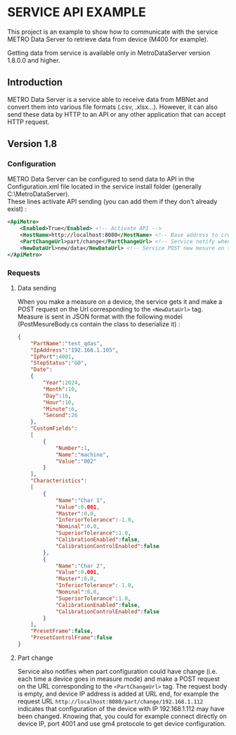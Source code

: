 
# SERVICE API EXAMPLE  

This project is an example to show how to communicate with the service METRO Data Server to retrieve data from device (M400 for example).  

Getting data from service is available only in MetroDataServer version 1.8.0.0 and higher.  

## Introduction  

METRO Data Server is a service able to receive data from MBNet and convert them into various file formats (.csv, .xlsx...). However, it can also send these data by HTTP to an API or any other application that can accept HTTP request.  

## Version 1.8  

### Configuration  

METRO Data Server can be configured to send data to API in the Configuration.xml file located in the service install folder (generally C:\MetroDataServer).  
These lines activate API sending (you can add them if they don't already exist) :

```xml
<ApiMetro>
    <Enabled>True</Enabled> <!-- Activate API --> 
    <HostName>http://localhost:8080</HostName> <!-- Base address to create Url --> 
    <PartChangeUrl>part/change</PartChangeUrl> <!-- Service notify when part change by a POST request on this Url -->
    <NewDataUrl>new/data</NewDataUrl> <!-- Service POST new mesure on this Url -->
</ApiMetro>
```

### Requests  

1. Data sending  

    When you make a measure on a device, the service gets it and make a POST request on the Url corresponding to the `<NewDataUrl>` tag. Measure is sent in JSON format with the following model (PostMesureBody.cs contain the class to deserialize it) :  

    ```json
    {
        "PartName":"test_qdas",
        "IpAddress":"192.168.1.105",
        "IpPort":4001,
        "StepStatus":"GO",
        "Date":
        {
            "Year":2024,
            "Month":10,
            "Day":16,
            "Hour":10,
            "Minute":6,
            "Second":26
        },
        "CustomFields":
        [
            {
                "Number":1,
                "Name":"machine",
                "Value":"002"
            }
        ],
        "Characteristics":
        [
            {
                "Name":"Char 1",
                "Value":0.001,
                "Master":0.0,
                "InferiorTolerance":-1.0,
                "Nominal":0.0,
                "SuperiorTolerance":1.0,
                "CalibrationEnabled":false,
                "CalibrationControlEnabled":false
            },
            {
                "Name":"Char 2",
                "Value":0.001,
                "Master":0.0,
                "InferiorTolerance":-1.0,
                "Nominal":0.0,
                "SuperiorTolerance":1.0,
                "CalibrationEnabled":false,
                "CalibrationControlEnabled":false
            }
        ],
        "PresetFrame":false,
        "PresetControlFrame":false
    }
    ```

2. Part change  

    Service also notifies when part configuration could have change (i.e. each time a device goes in measure mode) and make a POST request on the URL corresponding to the `<PartChangeUrl>` tag. The request body is empty, and device IP address is added at URL end, for example the request URL `http://localhost:8080/part/change/192.168.1.112` indicates that configuration of the device with IP 192.168.1.112 may have been changed. Knowing that, you could for example connect directly on device IP, port 4001 and use gm4 protocole to get device configuration.  
